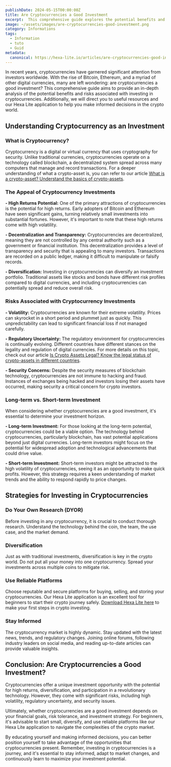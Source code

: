 ```yaml
---
publishDate: 2024-05-15T00:00:00Z
title: Are Cryptocurrencies a Good Investment
excerpt:  This comprehensive guide explores the potential benefits and risks of investing in digital currencies. Learn about the high returns, volatility, regulatory uncertainties, and security concerns associated with crypto investments. 
image: ~/assets/images/are-cryptocurrencies-good-investment.png
category: Informations
tags:
  - Information
  - tuto
  - Guid
metadata:
  canonical: https://hexa-lite.io/articles/are-cryptocurrencies-good-investment
---
```


In recent years, cryptocurrencies have garnered significant attention from investors worldwide. With the rise of Bitcoin, Ethereum, and a myriad of other digital currencies, many are left wondering: are cryptocurrencies a good investment? This comprehensive guide aims to provide an in-depth analysis of the potential benefits and risks associated with investing in cryptocurrencies. Additionally, we will direct you to useful resources and our Hexa Lite application to help you make informed decisions in the crypto world.

## Understanding Cryptocurrency as an Investment

### What is Cryptocurrency?

Cryptocurrency is a digital or virtual currency that uses cryptography for security. Unlike traditional currencies, cryptocurrencies operate on a technology called blockchain, a decentralized system spread across many computers that manage and record transactions. For a deeper understanding of what a crypto-asset is, you can refer to our article [What is a crypto-asset? Understand the basics of crypto-assets](https://hexa-lite.io/articles/what-is-crypto-asset).

### The Appeal of Cryptocurrency Investments

**- High Returns Potential:** One of the primary attractions of cryptocurrencies is the potential for high returns. Early adopters of Bitcoin and Ethereum have seen significant gains, turning relatively small investments into substantial fortunes. However, it's important to note that these high returns come with high volatility.

**- Decentralization and Transparency:** Cryptocurrencies are decentralized, meaning they are not controlled by any central authority such as a government or financial institution. This decentralization provides a level of transparency and security that is appealing to many investors. Transactions are recorded on a public ledger, making it difficult to manipulate or falsify records.

**- Diversification:** Investing in cryptocurrencies can diversify an investment portfolio. Traditional assets like stocks and bonds have different risk profiles compared to digital currencies, and including cryptocurrencies can potentially spread and reduce overall risk.

### Risks Associated with Cryptocurrency Investments

**- Volatility:** Cryptocurrencies are known for their extreme volatility. Prices can skyrocket in a short period and plummet just as quickly. This unpredictability can lead to significant financial loss if not managed carefully.

**- Regulatory Uncertainty:** The regulatory environment for cryptocurrencies is continually evolving. Different countries have different stances on the legality and regulation of digital currencies. For more details on this topic, check out our article [Is Crypto Assets Legal? Know the legal status of crypto-assets in different countries](https://hexa-lite.io/articles/is-crypto-assets-legal).

**- Security Concerns:** Despite the security measures of blockchain technology, cryptocurrencies are not immune to hacking and fraud. Instances of exchanges being hacked and investors losing their assets have occurred, making security a critical concern for crypto investors.

### Long-term vs. Short-term Investment

When considering whether cryptocurrencies are a good investment, it's essential to determine your investment horizon.

**- Long-term Investment:** For those looking at the long-term potential, cryptocurrencies could be a viable option. The technology behind cryptocurrencies, particularly blockchain, has vast potential applications beyond just digital currencies. Long-term investors might focus on the potential for widespread adoption and technological advancements that could drive value.

**- Short-term Investment:** Short-term investors might be attracted to the high volatility of cryptocurrencies, seeing it as an opportunity to make quick profits. However, this strategy requires a keen understanding of market trends and the ability to respond rapidly to price changes.

## Strategies for Investing in Cryptocurrencies

### Do Your Own Research (DYOR)

Before investing in any cryptocurrency, it is crucial to conduct thorough research. Understand the technology behind the coin, the team, the use case, and the market demand.

### Diversification

Just as with traditional investments, diversification is key in the crypto world. Do not put all your money into one cryptocurrency. Spread your investments across multiple coins to mitigate risk.

### Use Reliable Platforms

Choose reputable and secure platforms for buying, selling, and storing your cryptocurrencies. Our Hexa Lite application is an excellent tool for beginners to start their crypto journey safely. [Download Hexa Lite here](https://hexa-lite.io/download) to make your first steps in crypto investing.

### Stay Informed

The cryptocurrency market is highly dynamic. Stay updated with the latest news, trends, and regulatory changes. Joining online forums, following industry leaders on social media, and reading up-to-date articles can provide valuable insights.

## Conclusion: Are Cryptocurrencies a Good Investment?

Cryptocurrencies offer a unique investment opportunity with the potential for high returns, diversification, and participation in a revolutionary technology. However, they come with significant risks, including high volatility, regulatory uncertainty, and security issues.

Ultimately, whether cryptocurrencies are a good investment depends on your financial goals, risk tolerance, and investment strategy. For beginners, it's advisable to start small, diversify, and use reliable platforms like our Hexa Lite application to navigate the complexities of the crypto market.

By educating yourself and making informed decisions, you can better position yourself to take advantage of the opportunities that cryptocurrencies present. Remember, investing in cryptocurrencies is a journey, and it's essential to stay informed, adapt to market changes, and continuously learn to maximize your investment potential.
